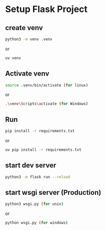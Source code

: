 # Setup Flask Project

## create venv
```sh
python3 -m venv .venv
```
or 
```sh
uv venv
```

## Activate venv
```sh
source .venv/bin/activate (for linux)
```
or
```sh
.\venv\Scripts\activate (for Windows)
```


## Run
```sh
pip install -r requirements.txt
```
or
```sh
uv pip install -r requirements.txt
```

## start dev server
```sh
python3 -m flask run --reload
```

## start wsgi server (Production)
```sh
python3 wsgi.py (for unix)
```
or
```sh
python wsgi.py (for windows)
```